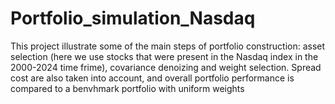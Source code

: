 # Portfolio_simulation_Nasdaq

This project illustrate some of the main steps of portfolio construction: asset selection (here we use stocks that were present in the  Nasdaq index in the 2000-2024 time frime), covariance denoizing and 
weight selection. Spread cost are also taken into account, and overall portfolio performance is compared to a benvhmark portfolio with uniform weights
